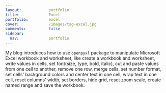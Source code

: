 ```yaml
---
layout:            portfolio
title:             Excel
portfolio:         excel
cover:             /images/tag-excel.jpg
comments:          false
sidebar:
  nav:             portfolio
---
```

My blog introduces how to use `openpyxl` package to manipulate Microsoft Excel
workbook and worksheet, like create a workbook and worksheet, write values in
cells, set font(size, type, bold, italic), cut and paste values from one cell
to another, remove one row, merge cells, set number format, set cells'
background colors and center text in one cell, wrap text in one cell, reset
columns' width, set borders, hide grid, reset zoom scale, create named range
and save the workbook.